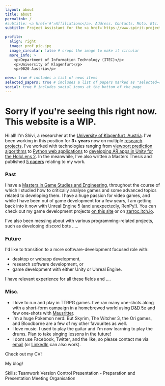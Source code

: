 ```yaml
---
layout: about
title: about
permalink: /
#subtitle: <a href='#'>Affiliations</a>. Address. Contacts. Moto. Etc.
subtitle: Project Assistant for the <a href='https://www.spirit-project.eu/'>SPIRIT Project</a> at <a href='https://itec.aau.at/'>ITEC</a>, <a href="https://www.aau.at/">University of Klagenfurt</a>.

profile:
  align: right
  image: prof_pic.jpg
  image_circular: false # crops the image to make it circular
  more_info: >
    <p>Department of Information Technology (ITEC)</p>
    <p>University of Klagenfurt</p>
    <p>9020 Austria</p>

news: true # includes a list of news items
selected_papers: true # includes a list of papers marked as "selected={true}"
social: true # includes social icons at the bottom of the page
---
```


# Sorry if you're seeing this right now. This website is a WIP.

Hi all! I'm Shivi, a researcher at the [University of Klagenfurt, Austria](https://www.aau.at/). I've been working in this position for **3+ years** now on multiple [research](https://5gplayground.at/use-cases/#virtual-reality) [projects](https://www.spirit-project.eu/). I've worked with technologies ranging from [viewport prediction algorithms](https://ieeexplore.ieee.org/abstract/document/10019680/) to [Python web applications](https://ieeexplore.ieee.org/abstract/document/10019680/) to [developing AR apps in Unity for the HoloLens 2](https://ieeexplore.ieee.org/abstract/document/10178443/). In the meanwhile, I've also written a Masters Thesis and published [5 papers](/publications) relating to my work.

### Past

I have a [Masters in Game Studies and Engineering](https://www.aau.at/en/studien/master-game-studies-and-engineering/), throughout the course of which I studied how to critically analyse games and some advanced topics related to developing them. I have a huge passion for video games, and while I have been out of game development for a few years, I am getting back into it now with Unreal Engine 5 (and unexpectedly, RenPy!). You can check out my game development projects [on this site](/projects) or on [zarroc.itch.io](https://zarroc.itch.io/).

I've also been messing about with various programming-related projects, such as developing discord bots .....

### Future

I'd like to transition to a more software-development focused role with:
- desktop or webapp development,
- research software development, or
- game development with either Unity or Unreal Engine.

I have relevant experience for all these fields and ....

### Misc.

- I love to run and play in TTRPG games. I've ran many one-shots along with a short-form campaign in a homebrewed world using [D&D 5e](https://dnd.wizards.com/) and few one-shots with [Mausritter](https://mausritter.com/).
- I'm a huge Pokemon nerd. But Skyrim, The Witcher 3, the Ori games, and Bloodborne are a few of my other favourites as well.
- I love music. I used to play the guitar and I'm now learning to play the drums. Plan to take singing lessons in the future!
- I dont use Facebook, Twitter, and the like, so please contact me via [email](mailto:shivivats7@gmail.com) (or [LinkedIn](https://www.linkedin.com/in/shivivats/) can also work).


Check out my CV!

My blog!

Skills:
Teamwork
Version Control
Presentation - Preparation and Presentation
Meeting Organisation



<!--
Link to your social media connections, too. This theme is set up to use [Font Awesome icons](https://fontawesome.com/) and [Academicons](https://jpswalsh.github.io/academicons/), like the ones below. Add your Facebook, Twitter, LinkedIn, Google Scholar, or just disable all of them.
//-->